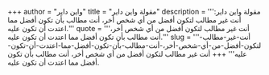 +++
author = "واين داير"
title = "مقولة واين داير"
description = '''مقولة واين داير: أنت غير مطالب لتكون أفضل من أي شخص أخر، أنت مطالب بأن تكون أفضل مما اعتدت أن تكون عليه.'''
quote = '''أنت غير مطالب لتكون أفضل من أي شخص أخر، أنت مطالب بأن تكون أفضل مما اعتدت أن تكون عليه.'''
slug = '''أنت-غير-مطالب-لتكون-أفضل-من-أي-شخص-أخر،-أنت-مطالب-بأن-تكون-أفضل-مما-اعتدت-أن-تكون-عليه'''
+++
أنت غير مطالب لتكون أفضل من أي شخص أخر، أنت مطالب بأن تكون أفضل مما اعتدت أن تكون عليه.
